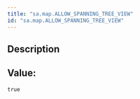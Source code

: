 ```yaml
---
title: "sa.map.ALLOW_SPANNING_TREE_VIEW"
id: "sa.map.ALLOW_SPANNING_TREE_VIEW"
---
```

## Description



## Value: 
```
true
```
